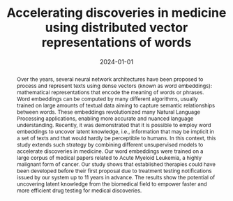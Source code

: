---
title: Accelerating discoveries in medicine using distributed vector representations
  of words

# Authors
# A YAML list of author names
# If you created a profile for a user (e.g. the default `admin` user at `content/authors/admin/`), 
# write the username (folder name) here, and it will be replaced with their full name and linked to their profile.
authors:
- admin
- Breno L. Freitas
- Carolina Scarton
- João A. Machado-Neto
- Tiago A. Almeida

# Author notes (such as 'Equal Contribution')
# A YAML list of notes for each author in the above `authors` list
author_notes: []

date: '2024-01-01'

# Date to publish webpage (NOT necessarily Bibtex publication's date).
publishDate: '2024-12-18T17:09:26.862588Z'

# Publication type.
# A single CSL publication type but formatted as a YAML list (for Hugo requirements).
publication_types:
- article-journal

# Publication name and optional abbreviated publication name.
publication: '*Expert Systems with Applications*'
publication_short: ''

doi: https://doi.org/10.1016/j.eswa.2024.123566

abstract: 'Over the years, several neural network architectures have been proposed
  to process and represent texts using dense vectors (known as word embeddings): mathematical
  representations that encode the meaning of words or phrases. Word embeddings can
  be computed by many different algorithms, usually trained on large amounts of textual
  data aiming to capture semantic relationships between words. These embeddings revolutionized
  many Natural Language Processing applications, enabling more accurate and nuanced
  language understanding. Recently, it was demonstrated that it is possible to employ
  word embeddings to uncover latent knowledge, i.e., information that may be implicit
  in a set of texts and that would hardly be perceptible to humans. In this context,
  this study extends such strategy by combining different unsupervised models to accelerate
  discoveries in medicine. Our word embeddings were trained on a large corpus of medical
  papers related to Acute Myeloid Leukemia, a highly malignant form of cancer. Our
  study shows that established therapies could have been developed before their first
  proposal due to treatment testing notifications issued by our system up to 11 years
  in advance. The results show the potential of uncovering latent knowledge from the
  biomedical field to empower faster and more efficient drug testing for medical discoveries.'

# Summary. An optional shortened abstract.
summary: ''

tags:
- Distributed vector representations
- Word embeddings
- Knowledge discovery in databases
- Natural language processing
- AI in medicine

# Display this page in a list of Featured pages?
featured: false

# Links
url_pdf: ''
url_code: ''
url_dataset: ''
url_poster: ''
url_project: ''
url_slides: ''
url_source: ''
url_video: ''

# Custom links (uncomment lines below)
# links:
# - name: Custom Link
#   url: http://example.org

# Publication image
# Add an image named `featured.jpg/png` to your page's folder then add a caption below.
image:
  caption: ''
  focal_point: ''
  preview_only: false

# Associated Projects (optional).
#   Associate this publication with one or more of your projects.
#   Simply enter your project's folder or file name without extension.
#   E.g. `projects: ['internal-project']` links to `content/project/internal-project/index.md`.
#   Otherwise, set `projects: []`.
projects: []
links:

---
